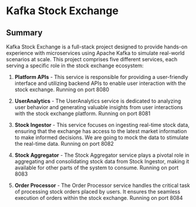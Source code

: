 # Kafka Stock Exchange

## Summary

Kafka Stock Exchange is a full-stack project designed to provide hands-on experience with microservices using Apache Kafka to simulate real-world scenarios at scale. This project comprises five different services, each serving a specific role in the stock exchange ecosystem:

1. **Platform APIs** - This service is responsible for providing a user-friendly interface and utilizing backend APIs to enable user interaction with the stock exchange.
Running on port 8080

2. **UserAnalytics** - The UserAnalytics service is dedicated to analyzing user behavior and generating valuable insights from user interactions with the stock exchange platform. Running on port 8081

3. **Stock Ingestor** - This service focuses on ingesting real-time stock data, ensuring that the exchange has access to the latest market information to make informed decisions. We are going to mock the data to stimulate the real-time data. Running on port 8082

4. **Stock Aggregator** - The Stock Aggregator service plays a pivotal role in aggregating and consolidating stock data from Stock Ingestor, making it available for other parts of the system to consume. Running on port 8083

5. **Order Processor** - The Order Processor service handles the critical task of processing stock orders placed by users. It ensures the seamless execution of orders within the stock exchange. Running on port 8084
